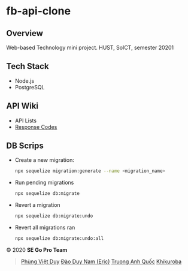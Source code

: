 # fb-api-clone

## Overview

Web-based Technology mini project.
HUST, SoICT, semester 20201

## Tech Stack

- Node.js
- PostgreSQL

## API Wiki

- API Lists
- [Response Codes](./docs/response-codes.md)

## DB Scrips

- Create a new migration: 
  ```sh
  npx sequelize migration:generate --name <migration_name>
  ```
- Run pending migrations
  ```sh
  npx sequelize db:migrate
  ```
- Revert a migration
  ```sh
  npx sequelize db:migrate:undo
  ```
- Revert all migrations ran
  ```sh
  npx sequelize db:migrate:undo:all
  ```

&copy; 2020 **SE Go Pro Team**
> [Phùng Việt Duy](https://github.com/duypv98)
> [Đào Duy Nam (Eric)](https://github.com/namdaoduy)
> [Truong Anh Quốc](https://github.com/SpQuyt)
> [Khikuroba](https://github.com/Khikuroba)
